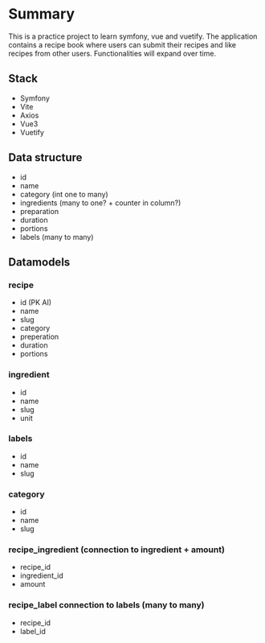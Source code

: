 # Summary
This is a practice project to learn symfony, vue and vuetify. 
The application contains a recipe book where users can submit their recipes 
and like recipes from other users. Functionalities will expand over time.

## Stack
- Symfony
- Vite
- Axios
- Vue3 
- Vuetify

## Data structure
- id
- name
- category (int one to many)
- ingredients (many to one? + counter in column?)
- preparation
- duration
- portions
- labels (many to many)


## Datamodels

### recipe
- id (PK AI)
- name 
- slug 
- category
- preperation
- duration  
- portions 

### ingredient
- id 
- name
- slug
- unit

### labels
- id
- name
- slug

### category
- id
- name
- slug

### recipe_ingredient (connection to ingredient + amount)
- recipe_id
- ingredient_id
- amount

### recipe_label connection to labels (many to many)
- recipe_id
- label_id